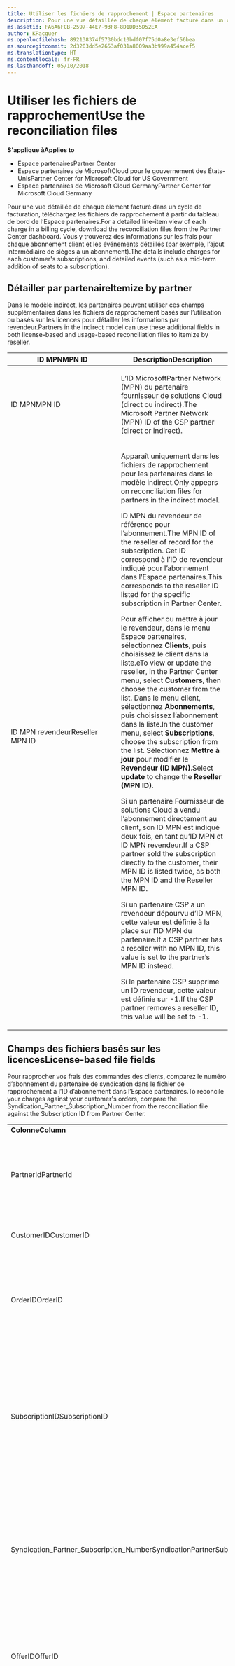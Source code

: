 ```yaml
---
title: Utiliser les fichiers de rapprochement | Espace partenaires
description: Pour une vue détaillée de chaque élément facturé dans un cycle de facturation, téléchargez les fichiers de rapprochement à partir du tableau de bord de l’Espace partenaires.
ms.assetid: FA6A6FCB-2597-44E7-93F8-8D1DD35D52EA
author: KPacquer
ms.openlocfilehash: 892138374f5730bdc10bdf07f75d0a8e3ef56bea
ms.sourcegitcommit: 2d3203dd5e2653af031a8009aa3b999a454acef5
ms.translationtype: HT
ms.contentlocale: fr-FR
ms.lasthandoff: 05/10/2018
---
```

# <a name="use-the-reconciliation-files"></a><span data-ttu-id="e3e06-103">Utiliser les fichiers de rapprochement</span><span class="sxs-lookup"><span data-stu-id="e3e06-103">Use the reconciliation files</span></span>

**<span data-ttu-id="e3e06-104">S'applique à</span><span class="sxs-lookup"><span data-stu-id="e3e06-104">Applies to</span></span>**

-  <span data-ttu-id="e3e06-105">Espace partenaires</span><span class="sxs-lookup"><span data-stu-id="e3e06-105">Partner Center</span></span>
-  <span data-ttu-id="e3e06-106">Espace partenaires de MicrosoftCloud pour le gouvernement des États-Unis</span><span class="sxs-lookup"><span data-stu-id="e3e06-106">Partner Center for Microsoft Cloud for US Government</span></span>
-  <span data-ttu-id="e3e06-107">Espace partenaires de Microsoft Cloud Germany</span><span class="sxs-lookup"><span data-stu-id="e3e06-107">Partner Center for Microsoft Cloud Germany</span></span>

<span data-ttu-id="e3e06-108">Pour une vue détaillée de chaque élément facturé dans un cycle de facturation, téléchargez les fichiers de rapprochement à partir du tableau de bord de l’Espace partenaires.</span><span class="sxs-lookup"><span data-stu-id="e3e06-108">For a detailed line-item view of each charge in a billing cycle, download the reconciliation files from the Partner Center dashboard.</span></span> <span data-ttu-id="e3e06-109">Vous y trouverez des informations sur les frais pour chaque abonnement client et les événements détaillés (par exemple, l’ajout intermédiaire de sièges à un abonnement).</span><span class="sxs-lookup"><span data-stu-id="e3e06-109">The details include charges for each customer's subscriptions, and detailed events (such as a mid-term addition of seats to a subscription).</span></span>

## <a href="" id="itemizebypartner"></a><span data-ttu-id="e3e06-110">Détailler par partenaire</span><span class="sxs-lookup"><span data-stu-id="e3e06-110">Itemize by partner</span></span>


<span data-ttu-id="e3e06-111">Dans le modèle indirect, les partenaires peuvent utiliser ces champs supplémentaires dans les fichiers de rapprochement basés sur l’utilisation ou basés sur les licences pour détailler les informations par revendeur.</span><span class="sxs-lookup"><span data-stu-id="e3e06-111">Partners in the indirect model can use these additional fields in both license-based and usage-based reconciliation files to itemize by reseller.</span></span>

<table>
<colgroup>
<col width="50%" />
<col width="50%" />
</colgroup>
<thead>
<tr class="header">
<th><span data-ttu-id="e3e06-112">ID&nbsp;MPN</span><span class="sxs-lookup"><span data-stu-id="e3e06-112">MPN ID</span></span></th>
<th><span data-ttu-id="e3e06-113">Description</span><span class="sxs-lookup"><span data-stu-id="e3e06-113">Description</span></span></th>
</tr>
</thead>
<tbody>
<tr class="odd">
<td><span data-ttu-id="e3e06-114">ID MPN</span><span class="sxs-lookup"><span data-stu-id="e3e06-114">MPN ID</span></span></td>
<td><p><span data-ttu-id="e3e06-115">L’ID MicrosoftPartner Network (MPN) du partenaire fournisseur de solutions Cloud (direct ou indirect).</span><span class="sxs-lookup"><span data-stu-id="e3e06-115">The Microsoft Partner Network (MPN) ID of the CSP partner (direct or indirect).</span></span></p></td>
</tr>
<tr class="even">
<td><span data-ttu-id="e3e06-116">ID MPN revendeur</span><span class="sxs-lookup"><span data-stu-id="e3e06-116">Reseller MPN ID</span></span></td>
<td><p><span data-ttu-id="e3e06-117">Apparaît uniquement dans les fichiers de rapprochement pour les partenaires dans le modèle indirect.</span><span class="sxs-lookup"><span data-stu-id="e3e06-117">Only appears on reconciliation files for partners in the indirect model.</span></span></p>
<p><span data-ttu-id="e3e06-118">ID&nbsp;MPN du revendeur de référence pour l’abonnement.</span><span class="sxs-lookup"><span data-stu-id="e3e06-118">The MPN ID of the reseller of record for the subscription.</span></span> <span data-ttu-id="e3e06-119">Cet&nbsp;ID correspond à l’ID de revendeur indiqué pour l’abonnement dans l’Espace partenaires.</span><span class="sxs-lookup"><span data-stu-id="e3e06-119">This corresponds to the reseller ID listed for the specific subscription in Partner Center.</span></span></p>
<p><span data-ttu-id="e3e06-120">Pour afficher ou mettre à jour le revendeur, dans le menu Espace partenaires, sélectionnez <strong>Clients</strong>, puis choisissez le client dans la liste.</span><span class="sxs-lookup"><span data-stu-id="e3e06-120">eTo view or update the reseller, in the Partner Center menu, select <strong>Customers</strong>, then choose the customer from the list.</span></span> <span data-ttu-id="e3e06-121">Dans le menu client, sélectionnez <strong>Abonnements</strong>, puis choisissez l’abonnement dans la liste.</span><span class="sxs-lookup"><span data-stu-id="e3e06-121">In the customer menu, select <strong>Subscriptions</strong>, choose the subscription from the list.</span></span> <span data-ttu-id="e3e06-122">Sélectionnez <strong>Mettre à jour</strong> pour modifier le <strong>Revendeur (ID&nbsp;MPN)</strong>.</span><span class="sxs-lookup"><span data-stu-id="e3e06-122">Select <strong>update</strong> to change the <strong>Reseller (MPN ID)</strong>.</span></span></p>
<p><span data-ttu-id="e3e06-123">Si un partenaire&nbsp;Fournisseur de solutions&nbsp;Cloud a vendu l’abonnement directement au client, son ID&nbsp;MPN est indiqué deux&nbsp;fois, en tant qu’ID&nbsp;MPN et ID&nbsp;MPN revendeur.</span><span class="sxs-lookup"><span data-stu-id="e3e06-123">If a CSP partner sold the subscription directly to the customer, their MPN ID is listed twice, as both the MPN ID and the Reseller MPN ID.</span></span></p>
<p><span data-ttu-id="e3e06-124">Si un partenaire&nbsp;CSP a un revendeur dépourvu d’ID&nbsp;MPN, cette valeur est définie à la place sur l’ID&nbsp;MPN du partenaire.</span><span class="sxs-lookup"><span data-stu-id="e3e06-124">If a CSP partner has a reseller with no MPN ID, this value is set to the partner’s MPN ID instead.</span></span></p>
<p><span data-ttu-id="e3e06-125">Si le partenaire&nbsp;CSP supprime un&nbsp;ID revendeur, cette valeur est définie sur&nbsp;-1.</span><span class="sxs-lookup"><span data-stu-id="e3e06-125">If the CSP partner removes a reseller ID, this value will be set to -1.</span></span></p></td>
</tr>
</tbody>
</table>

 

## <a href="" id="licensebasedfiles"></a> <span data-ttu-id="e3e06-126">Champs des fichiers basés sur les licences</span><span class="sxs-lookup"><span data-stu-id="e3e06-126">License-based file fields</span></span>


<span data-ttu-id="e3e06-127">Pour rapprocher vos frais des commandes des clients, comparez le numéro d’abonnement du partenaire de syndication dans le fichier de rapprochement à l’ID d’abonnement dans l’Espace partenaires.</span><span class="sxs-lookup"><span data-stu-id="e3e06-127">To reconcile your charges against your customer's orders, compare the Syndication\_Partner\_Subscription\_Number from the reconciliation file against the Subscription ID from Partner Center.</span></span>

<table>
<colgroup>
<col width="33%" />
<col width="33%" />
<col width="33%" />
</colgroup>
<tbody>
<tr class="odd">
<td><strong><span data-ttu-id="e3e06-128">Colonne</span><span class="sxs-lookup"><span data-stu-id="e3e06-128">Column</span></span></strong></td>
<td><strong><span data-ttu-id="e3e06-129">Description</span><span class="sxs-lookup"><span data-stu-id="e3e06-129">Description</span></span></strong></td>
<td><strong><span data-ttu-id="e3e06-130">Valeur échantillon</span><span class="sxs-lookup"><span data-stu-id="e3e06-130">Sample Value</span></span></strong></td>
</tr>
<tr class="even">
<td><span data-ttu-id="e3e06-131">PartnerId</span><span class="sxs-lookup"><span data-stu-id="e3e06-131">PartnerId</span></span></td>
<td><p><span data-ttu-id="e3e06-132">Identificateur unique de l’entité de facturation spécifique, au format GUID.</span><span class="sxs-lookup"><span data-stu-id="e3e06-132">Unique identifier for a specific billing entity, in GUID format.</span></span> <span data-ttu-id="e3e06-133">Non requis pour le rapprochement, peut contenir des informations utiles.</span><span class="sxs-lookup"><span data-stu-id="e3e06-133">Not required for reconciliation, however may be useful information.</span></span> <span data-ttu-id="e3e06-134">Identique dans toutes les lignes.</span><span class="sxs-lookup"><span data-stu-id="e3e06-134">Same in all rows.</span></span></p></td>
<td><span data-ttu-id="e3e06-135">8ddd03642-test-test-test-46b58d356b4e</span><span class="sxs-lookup"><span data-stu-id="e3e06-135">8ddd03642-test-test-test-46b58d356b4e</span></span></td>
</tr>
<tr class="odd">
<td><span data-ttu-id="e3e06-136">CustomerID</span><span class="sxs-lookup"><span data-stu-id="e3e06-136">CustomerID</span></span></td>
<td><p><span data-ttu-id="e3e06-137">ID unique de Microsoft, au format GUID, utilisé pour identifier le client.</span><span class="sxs-lookup"><span data-stu-id="e3e06-137">Unique Microsoft ID, in GUID format, used to identify the customer.</span></span></p></td>
<td><span data-ttu-id="e3e06-138">12ABCD34-001A-BCD2-987C-3210ABCD5678</span><span class="sxs-lookup"><span data-stu-id="e3e06-138">12ABCD34-001A-BCD2-987C-3210ABCD5678</span></span></td>
</tr>
<tr class="even">
<td><span data-ttu-id="e3e06-139">OrderID</span><span class="sxs-lookup"><span data-stu-id="e3e06-139">OrderID</span></span></td>
<td><p><span data-ttu-id="e3e06-140">Identificateur unique pour une commande dans la plateforme de facturation Microsoft.</span><span class="sxs-lookup"><span data-stu-id="e3e06-140">Unique identifier for an order in the Microsoft billing platform.</span></span> <span data-ttu-id="e3e06-141">Peut être utile pour identifier la commande lors du contact avec le support technique, mais pas pour le rapprochement.</span><span class="sxs-lookup"><span data-stu-id="e3e06-141">May be useful to identify the order when contacting support but not for reconciliation.</span></span></p></td>
<td><span data-ttu-id="e3e06-142">566890604832738111</span><span class="sxs-lookup"><span data-stu-id="e3e06-142">566890604832738111</span></span></td>
</tr>
<tr class="odd">
<td><span data-ttu-id="e3e06-143">SubscriptionID</span><span class="sxs-lookup"><span data-stu-id="e3e06-143">SubscriptionID</span></span></td>
<td><p><span data-ttu-id="e3e06-144">Identificateur unique pour un abonnement dans la plateforme de facturation Microsoft.</span><span class="sxs-lookup"><span data-stu-id="e3e06-144">Unique identifier for a subscription in the Microsoft billing platform.</span></span> <span data-ttu-id="e3e06-145">Peut être utile pour identifier l’abonnement lors du contact avec le support technique, mais pas pour le rapprochement.</span><span class="sxs-lookup"><span data-stu-id="e3e06-145">May be useful to identify the subscription when contacting support but not for reconciliation.</span></span></p>
<p><span data-ttu-id="e3e06-146">Ce numéro est différent de l’ID d’abonnement sur la Console d’administration du partenaire.</span><span class="sxs-lookup"><span data-stu-id="e3e06-146">This is not the same as the Subscription ID on the Partner Admin Console.</span></span> <span data-ttu-id="e3e06-147">Voir Syndication_Partner_Subscription_Number.</span><span class="sxs-lookup"><span data-stu-id="e3e06-147">Please see Syndication_Partner_Subscription_Number.</span></span></p></td>
<td><span data-ttu-id="e3e06-148">usCBMgAAAAAAAAIA</span><span class="sxs-lookup"><span data-stu-id="e3e06-148">usCBMgAAAAAAAAIA</span></span></td>
</tr>
<tr class="even">
<td><span data-ttu-id="e3e06-149">Syndication_Partner_Subscription_Number</span><span class="sxs-lookup"><span data-stu-id="e3e06-149">SyndicationPartnerSubscriptionNumber</span></span></td>
<td><p><span data-ttu-id="e3e06-150">Identificateur unique des abonnements.</span><span class="sxs-lookup"><span data-stu-id="e3e06-150">Unique identifier for subscriptions.</span></span> <span data-ttu-id="e3e06-151">Un client pouvant avoir plusieurs abonnements pour la même formule, cet élément est important pour l’analyse des fichiers de rapprochement.</span><span class="sxs-lookup"><span data-stu-id="e3e06-151">A customer can have multiple subscriptions for the same plan, so this is important for reconciliation file analysis.</span></span></p>
<p><span data-ttu-id="e3e06-152">Ce champ correspond à l’ID d’abonnement dans la Console d’administration du partenaire.</span><span class="sxs-lookup"><span data-stu-id="e3e06-152">This field maps to the Subscription ID in the Partner Admin Console.</span></span></p></td>
<td><span data-ttu-id="e3e06-153">fb977ab5-test-test-test-24c8d9591708</span><span class="sxs-lookup"><span data-stu-id="e3e06-153">fb977ab5-test-test-test-24c8d9591708</span></span></td>
</tr>
<tr class="odd">
<td><span data-ttu-id="e3e06-154">OfferID</span><span class="sxs-lookup"><span data-stu-id="e3e06-154">OfferID</span></span></td>
<td><p><span data-ttu-id="e3e06-155">ID d’offre unique.</span><span class="sxs-lookup"><span data-stu-id="e3e06-155">Unique offer ID.</span></span> <span data-ttu-id="e3e06-156">ID d’offre standard conformément à la liste de prix.</span><span class="sxs-lookup"><span data-stu-id="e3e06-156">Standard offer ID as per price list.</span></span></p>
<p><span data-ttu-id="e3e06-157"><b>Remarque</b>: cette valeur ne correspond pas à l’ID d’offre indiquée dans la liste tarifaire.</span><span class="sxs-lookup"><span data-stu-id="e3e06-157"><b>Note</b>: This value does not match Offer ID from the price list.</span></span> <span data-ttu-id="e3e06-158">Voir DurableOfferID ci-dessous.</span><span class="sxs-lookup"><span data-stu-id="e3e06-158">See DurableOfferID below.</span></span></p></td>
<td><span data-ttu-id="e3e06-159">FE616D64-E9A8-40EF-843F-152E9BBEF3D1</span><span class="sxs-lookup"><span data-stu-id="e3e06-159">FE616D64-E9A8-40EF-843F-152E9BBEF3D1</span></span></td>
</tr>
<tr class="even">
<td><span data-ttu-id="e3e06-160">DurableOfferID</span><span class="sxs-lookup"><span data-stu-id="e3e06-160">DurableOfferID</span></span></td>
<td><p><span data-ttu-id="e3e06-161">ID d’offre unique durable, comme défini dans la liste des prix.</span><span class="sxs-lookup"><span data-stu-id="e3e06-161">Unique durable offer ID, as defined in the price list.</span></span></p>
<p><span data-ttu-id="e3e06-162"><b>Remarque</b>: cette valeur correspond à l’ID d’offre de la liste de prix.</span><span class="sxs-lookup"><span data-stu-id="e3e06-162"><b>Note</b>: This value matches the Offer ID from the price list.</span></span></p></td>
<td><span data-ttu-id="e3e06-163">1017D7F3-6D7F-4BFA-BDD8-79BC8F104E0C</span><span class="sxs-lookup"><span data-stu-id="e3e06-163">1017D7F3-6D7F-4BFA-BDD8-79BC8F104E0C</span></span></td>
</tr>
<tr class="odd">
<td><span data-ttu-id="e3e06-164">OfferName</span><span class="sxs-lookup"><span data-stu-id="e3e06-164">OfferName</span></span></td>
<td><p><span data-ttu-id="e3e06-165">Le nom de l’offre de service achetée par le client, comme défini dans la liste des prix.</span><span class="sxs-lookup"><span data-stu-id="e3e06-165">The name of the service offering purchased by the customer, as defined in the price list.</span></span></p></td>
<td><span data-ttu-id="e3e06-166">Microsoft Office 365 (Plan&nbsp;E3)</span><span class="sxs-lookup"><span data-stu-id="e3e06-166">Microsoft Office 365 (Plan E3)</span></span></td>
</tr>
<tr class="even">
<td><span data-ttu-id="e3e06-167">SubscriptionStartDate</span><span class="sxs-lookup"><span data-stu-id="e3e06-167">SubscriptionStartDate</span></span></td>
<td><p><span data-ttu-id="e3e06-168">La date de début d’abonnement, définie sur le jour suivant la soumission de la commande.</span><span class="sxs-lookup"><span data-stu-id="e3e06-168">The subscription start date, set to the day after the order is submitted.</span></span> <span data-ttu-id="e3e06-169">En fonction de la date de début et de la date de fin de l’abonnement, vous pouvez déterminer s’il s’agit toujours de la première année de l’abonnement ou si l’abonnement a été renouvelé pour l’année suivante.</span><span class="sxs-lookup"><span data-stu-id="e3e06-169">By looking at the subscription start date in conjunction with the end date, you can determine if the customer is still within the first year of the subscription or if the subscription has been renewed for the following year.</span></span></p>
<p><span data-ttu-id="e3e06-170">L’heure indique toujours le début de la journée, 0:00.</span><span class="sxs-lookup"><span data-stu-id="e3e06-170">The time is always the beginning of the day, 0:00.</span></span></p></td>
<td><span data-ttu-id="e3e06-171">2/1/2015 0:00</span><span class="sxs-lookup"><span data-stu-id="e3e06-171">2/1/2015 0:00</span></span></td>
</tr>
<tr class="odd">
<td><span data-ttu-id="e3e06-172">SubscriptionEndDate</span><span class="sxs-lookup"><span data-stu-id="e3e06-172">SubscriptionEndDate</span></span></td>
<td><p><span data-ttu-id="e3e06-173">Date de fin d’abonnement&nbsp;: 12&nbsp;mois + x&nbsp;jours après la date de début (pour s’aligner sur la date de facturation du partenaire) ou 12&nbsp;mois à partir de la date de renouvellement.</span><span class="sxs-lookup"><span data-stu-id="e3e06-173">The subscription end date: 12 months + x days after start date (to align with partner billing date) or 12 months from renewal date.</span></span></p>
<p><span data-ttu-id="e3e06-174">Lors du renouvellement, les prix sont mis à jour selon la liste des prix en vigueur.</span><span class="sxs-lookup"><span data-stu-id="e3e06-174">At renewal, prices are updated to the current price list.</span></span> <span data-ttu-id="e3e06-175">La communication avec les clients peut être nécessaire avant le renouvellement automatique.</span><span class="sxs-lookup"><span data-stu-id="e3e06-175">Customer communication may be required in advance of automated renewal.</span></span></p>
<p><span data-ttu-id="e3e06-176">L’heure indique toujours le début de la journée (0:00).</span><span class="sxs-lookup"><span data-stu-id="e3e06-176">The time is always the beginning of the day, 0:00.</span></span></p></td>
<td><span data-ttu-id="e3e06-177">2/1/2015 0:00</span><span class="sxs-lookup"><span data-stu-id="e3e06-177">2/1/2015 0:00</span></span></td>
</tr>
<tr class="even">
<td><span data-ttu-id="e3e06-178">ChargeStartDate</span><span class="sxs-lookup"><span data-stu-id="e3e06-178">ChargeStartDate</span></span></td>
<td><p><span data-ttu-id="e3e06-179">Date de début des frais.</span><span class="sxs-lookup"><span data-stu-id="e3e06-179">Start day of the charges.</span></span></p>
<p><span data-ttu-id="e3e06-180">Quand un client change le nombre de sièges, ce nombre est utilisé pour calculer les frais (prorata) par jour.</span><span class="sxs-lookup"><span data-stu-id="e3e06-180">When a customer changes seat numbers, this number is used to calculate per-day (pro-rata) charges.</span></span></p>
<p><span data-ttu-id="e3e06-181">L’heure indique toujours le début de la journée, 0:00.</span><span class="sxs-lookup"><span data-stu-id="e3e06-181">The time is always the beginning of the day, 0:00.</span></span></p></td>
<td><span data-ttu-id="e3e06-182">2/1/2015 0:00</span><span class="sxs-lookup"><span data-stu-id="e3e06-182">2/1/2015 0:00</span></span></td>
</tr>
<tr class="odd">
<td><span data-ttu-id="e3e06-183">ChargeEndDate</span><span class="sxs-lookup"><span data-stu-id="e3e06-183">ChargeEndDate</span></span></td>
<td><p><span data-ttu-id="e3e06-184">Jour de fin des frais.</span><span class="sxs-lookup"><span data-stu-id="e3e06-184">End day of the charges.</span></span></p>
<p><span data-ttu-id="e3e06-185">Quand un client change le nombre de sièges, ce nombre est utilisé pour calculer les frais (prorata) par jour.</span><span class="sxs-lookup"><span data-stu-id="e3e06-185">When a customer changes seat numbers, this number is used to calculate per-day (pro-rata) charges.</span></span></p>
<p><span data-ttu-id="e3e06-186">L’heure indique toujours la fin de la journée, 23:59.</span><span class="sxs-lookup"><span data-stu-id="e3e06-186">The time is always the end of the day, 23:59.</span></span></p></td>
<td><span data-ttu-id="e3e06-187">2/28/2015 23:59</span><span class="sxs-lookup"><span data-stu-id="e3e06-187">2/28/2015 23:59</span></span></td>
</tr>
<tr class="even">
<td><span data-ttu-id="e3e06-188">ChargeType</span><span class="sxs-lookup"><span data-stu-id="e3e06-188">ChargeType</span></span></td>
<td><p><span data-ttu-id="e3e06-189">Le type de frais ou d’ajustement.</span><span class="sxs-lookup"><span data-stu-id="e3e06-189">The type of charge or adjustment.</span></span> <span data-ttu-id="e3e06-190">Voir <a href="#charge_types">Frais de mappage entre une facture et le fichier de rapprochement</a></span><span class="sxs-lookup"><span data-stu-id="e3e06-190">See <a href="#charge_types">Mapping charges between an invoice and the reconciliation file</a></span></span></p></td>
<td><p><span data-ttu-id="e3e06-191">Voir <a href="#charge_types">Frais de mappage entre une facture et le fichier de rapprochement</a></span><span class="sxs-lookup"><span data-stu-id="e3e06-191">See <a href="#charge_types">Mapping charges between an invoice and the reconciliation file</a></span></span></p></td>
</tr>
<tr class="odd">
<td><span data-ttu-id="e3e06-192">UnitPrice</span><span class="sxs-lookup"><span data-stu-id="e3e06-192">UnitPrice</span></span></td>
<td><p><span data-ttu-id="e3e06-193">Prix par siège, tel que publié dans la liste de prix au moment de l’achat.</span><span class="sxs-lookup"><span data-stu-id="e3e06-193">Price per seat, as published in the pricelist at the time of purchase.</span></span> <span data-ttu-id="e3e06-194">Assurez-vous que cela correspond aux informations stockées dans votre système de facturation pendant le rapprochement.</span><span class="sxs-lookup"><span data-stu-id="e3e06-194">Ensure this matches the information stored in your billing system during reconciliation.</span></span></p></td>
<td><span data-ttu-id="e3e06-195">6.82</span><span class="sxs-lookup"><span data-stu-id="e3e06-195">6.82</span></span></td>
</tr>
<tr class="even">
<td><span data-ttu-id="e3e06-196">Quantité</span><span class="sxs-lookup"><span data-stu-id="e3e06-196">Quantity</span></span></td>
<td><p><span data-ttu-id="e3e06-197">Nombre de sièges.</span><span class="sxs-lookup"><span data-stu-id="e3e06-197">Number of seats.</span></span> <span data-ttu-id="e3e06-198">Assurez-vous que cela correspond aux informations stockées dans votre système de facturation pendant le rapprochement.</span><span class="sxs-lookup"><span data-stu-id="e3e06-198">Ensure this matches the information stored in your billing system during reconciliation.</span></span></p></td>
<td><span data-ttu-id="e3e06-199">2</span><span class="sxs-lookup"><span data-stu-id="e3e06-199">2</span></span></td>
</tr>
<tr class="odd">
<td><span data-ttu-id="e3e06-200">Montant</span><span class="sxs-lookup"><span data-stu-id="e3e06-200">Amount</span></span></td>
<td><p><span data-ttu-id="e3e06-201">Prix total pour la quantité.</span><span class="sxs-lookup"><span data-stu-id="e3e06-201">Total of price for quantity.</span></span> <span data-ttu-id="e3e06-202">Permet de vérifier que la méthode de calcul du montant est identique à celle utilisée pour les clients.</span><span class="sxs-lookup"><span data-stu-id="e3e06-202">Useful to check that the amount calculation matches how you calculate this for your customers.</span></span></p></td>
<td><span data-ttu-id="e3e06-203">13.32</span><span class="sxs-lookup"><span data-stu-id="e3e06-203">13.32</span></span></td>
</tr>
<tr class="even">
<td><span data-ttu-id="e3e06-204">TotalOtherDiscount</span><span class="sxs-lookup"><span data-stu-id="e3e06-204">TotalOtherDiscount</span></span></td>
<td><p><span data-ttu-id="e3e06-205">Montant de la remise appliquée à ces frais.</span><span class="sxs-lookup"><span data-stu-id="e3e06-205">Amount of discount applied to these charges.</span></span> <span data-ttu-id="e3e06-206">Les nouveaux abonnements ou abonnements IUR pouvant bénéficier d’un incitatif comprennent également le montant de la remise dans cette colonne.</span><span class="sxs-lookup"><span data-stu-id="e3e06-206">IUR or new subscriptions eligible for an incentive will also contain a discount amount in this column.</span></span></p></td>
<td><span data-ttu-id="e3e06-207">2.32</span><span class="sxs-lookup"><span data-stu-id="e3e06-207">2.32</span></span></td>
</tr>
<tr class="odd">
<td><span data-ttu-id="e3e06-208">Sous-total</span><span class="sxs-lookup"><span data-stu-id="e3e06-208">Subtotal</span></span></td>
<td><p><span data-ttu-id="e3e06-209">Total avant impôt.</span><span class="sxs-lookup"><span data-stu-id="e3e06-209">Total before tax.</span></span> <span data-ttu-id="e3e06-210">Vérifiez que le sous-total correspond au total prévu, en cas de remise.</span><span class="sxs-lookup"><span data-stu-id="e3e06-210">Checks that your subtotal matches your expected total, in case of a discount.</span></span></p></td>
<td><span data-ttu-id="e3e06-211">11</span><span class="sxs-lookup"><span data-stu-id="e3e06-211">11</span></span></td>
</tr>
<tr class="even">
<td><span data-ttu-id="e3e06-212">Taxe</span><span class="sxs-lookup"><span data-stu-id="e3e06-212">Tax</span></span></td>
<td><p><span data-ttu-id="e3e06-213">Montant de la taxe sur les frais, selon les règles fiscales et les circonstances spécifiques de votre marché.</span><span class="sxs-lookup"><span data-stu-id="e3e06-213">Tax amount charge, based on your market's tax rules and specific circumstances.</span></span></p></td>
<td><span data-ttu-id="e3e06-214">0</span><span class="sxs-lookup"><span data-stu-id="e3e06-214">0</span></span></td>
</tr>
<tr class="odd">
<td><span data-ttu-id="e3e06-215">TotalForCustomer</span><span class="sxs-lookup"><span data-stu-id="e3e06-215">TotalForCustomer</span></span></td>
<td><p><span data-ttu-id="e3e06-216">Total après impôts.</span><span class="sxs-lookup"><span data-stu-id="e3e06-216">Total after tax.</span></span> <span data-ttu-id="e3e06-217">Vérifie si les impôts sont retenus sur la facture.</span><span class="sxs-lookup"><span data-stu-id="e3e06-217">Checks if you are charged tax in the invoice.</span></span></p></td>
<td><span data-ttu-id="e3e06-218">11</span><span class="sxs-lookup"><span data-stu-id="e3e06-218">11</span></span></td>
</tr>
<tr class="even">
<td><span data-ttu-id="e3e06-219">Symbole monétaire</span><span class="sxs-lookup"><span data-stu-id="e3e06-219">Currency</span></span></td>
<td><p><span data-ttu-id="e3e06-220">Type de devise.</span><span class="sxs-lookup"><span data-stu-id="e3e06-220">Currency type.</span></span> <span data-ttu-id="e3e06-221">Chaque entité de facturation n’a qu’une devise.</span><span class="sxs-lookup"><span data-stu-id="e3e06-221">Each billing entity has only one currency.</span></span> <span data-ttu-id="e3e06-222">Vérifiez qu’elle correspond à votre première facture, et revérifiez après toute mise à jour importante de la plateforme de facturation.</span><span class="sxs-lookup"><span data-stu-id="e3e06-222">Check that it matches your first invoice and then after any major billing platform update.</span></span></p></td>
<td><span data-ttu-id="e3e06-223">EUR</span><span class="sxs-lookup"><span data-stu-id="e3e06-223">EUR</span></span></td>
</tr>
<tr class="odd">
<td><span data-ttu-id="e3e06-224">CustomerName</span><span class="sxs-lookup"><span data-stu-id="e3e06-224">CustomerName</span></span></td>
<td><p><span data-ttu-id="e3e06-225">Nom de l’entreprise du client comme indiqué dans l’Espace partenaires.</span><span class="sxs-lookup"><span data-stu-id="e3e06-225">Customer's organization name as reported in Partner Center.</span></span> <span data-ttu-id="e3e06-226">Cela est très important pour rapprocher la facture des informations de votre système.</span><span class="sxs-lookup"><span data-stu-id="e3e06-226">This is very important for reconciling the invoice with your system information.</span></span></p></td>
<td><span data-ttu-id="e3e06-227">Client test&nbsp;A</span><span class="sxs-lookup"><span data-stu-id="e3e06-227">Test Customer A</span></span></td>
</tr>
<tr class="even">
<td><span data-ttu-id="e3e06-228">MPNID</span><span class="sxs-lookup"><span data-stu-id="e3e06-228">MPNID</span></span></td>
<td><p><span data-ttu-id="e3e06-229">ID&nbsp;MPN du partenaire&nbsp;CSP</span><span class="sxs-lookup"><span data-stu-id="e3e06-229">MPN ID of the CSP partner</span></span></p></td>
<td><span data-ttu-id="e3e06-230">4390934</span><span class="sxs-lookup"><span data-stu-id="e3e06-230">4390934</span></span></td>
</tr>
<tr class="odd">
<td><span data-ttu-id="e3e06-231">ResellerMPNID</span><span class="sxs-lookup"><span data-stu-id="e3e06-231">ResellerMPNID</span></span></td>
<td><p><span data-ttu-id="e3e06-232">ID&nbsp;MPN du revendeur de référence pour l’abonnement.</span><span class="sxs-lookup"><span data-stu-id="e3e06-232">MPN ID of the reseller of record for the subscription.</span></span> <span data-ttu-id="e3e06-233">Voir [Détailler par partenaire](#itemizebypartner).</span><span class="sxs-lookup"><span data-stu-id="e3e06-233">See [Itemize by partner](#itemizebypartner).</span></span></p></td>
<td><span data-ttu-id="e3e06-234">4390934</span><span class="sxs-lookup"><span data-stu-id="e3e06-234">4390934</span></span></td>
</tr>
<tr class="even">
<td><span data-ttu-id="e3e06-235">DomainName</span><span class="sxs-lookup"><span data-stu-id="e3e06-235">DomainName</span></span></td>
<td><p><span data-ttu-id="e3e06-236">Nom de domaine du client, afin d’identifier le client.</span><span class="sxs-lookup"><span data-stu-id="e3e06-236">Customer's domain name, used to help identify the customer.</span></span> <span data-ttu-id="e3e06-237">Ce champ peut rester vide jusqu'au deuxième cycle de facturation.</span><span class="sxs-lookup"><span data-stu-id="e3e06-237">This field may appear blank until the second billing cycle.</span></span></p></td>
<td><span data-ttu-id="e3e06-238">exemple.onmicrosoft.com</span><span class="sxs-lookup"><span data-stu-id="e3e06-238">example.onmicrosoft.com</span></span></td>
</tr>
<tr class="odd">
<td><span data-ttu-id="e3e06-239">SubscriptionName</span><span class="sxs-lookup"><span data-stu-id="e3e06-239">SubscriptionName</span></span></td>
<td><p><span data-ttu-id="e3e06-240">Pseudo d'abonnement.</span><span class="sxs-lookup"><span data-stu-id="e3e06-240">Subscription nickname.</span></span> <span data-ttu-id="e3e06-241">Si aucun pseudo n’est spécifié, l'Espace partenaires utilise le OfferName.</span><span class="sxs-lookup"><span data-stu-id="e3e06-241">If no nickname is specified, Partner Center uses the OfferName.</span></span></p></td>
<td><span data-ttu-id="e3e06-242">PROJET EN LIGNE</span><span class="sxs-lookup"><span data-stu-id="e3e06-242">PROJECT ONLINE</span></span></td>
</tr>
<tr class="even">
<td><span data-ttu-id="e3e06-243">SubscriptionDescription</span><span class="sxs-lookup"><span data-stu-id="e3e06-243">SubscriptionDescription</span></span></td>
<td><p><span data-ttu-id="e3e06-244">Le nom de l’offre de service achetée par le client, telle que définie dans la liste des prix.</span><span class="sxs-lookup"><span data-stu-id="e3e06-244">The name of the service offering purchased by the customer, as defined in the price list.</span></span> <span data-ttu-id="e3e06-245">(Il s'agit d'un champ identique au nom Offre).</span><span class="sxs-lookup"><span data-stu-id="e3e06-245">(This is an identical field to Offer name).</span></span></p></td>
<td><span data-ttu-id="e3e06-246">PROJET EN LIGNE PREMIUM SANS CLIENT DE PROJET</span><span class="sxs-lookup"><span data-stu-id="e3e06-246">PROJECT ONLINE PREMIUM WITHOUT PROJECT CLIENT</span></span></td>
</tr>
</tbody>
</table>


## <a href="" id="usagebasedfiles"></a><span data-ttu-id="e3e06-247">Champs des fichiers basés sur l’utilisation</span><span class="sxs-lookup"><span data-stu-id="e3e06-247">Usage-based file fields</span></span>


<span data-ttu-id="e3e06-248">Pour rapprocher vos frais de l’utilisation des clients, comparez le champ ResellerID/ResellerName/ResellerBillableAccount du fichier de rapprochement, le nom du client et l’ID d’abonnement de l’Espace partenaires.</span><span class="sxs-lookup"><span data-stu-id="e3e06-248">To reconcile your charges against your customer's usage, compare the ResellerID/ResellerName/ResellerBillableAccount from the reconciliation file, the customer name, and the Subscription ID from Partner Center.</span></span>

<span data-ttu-id="e3e06-249">Les champs suivants décrivent les services utilisés et leurs taux.</span><span class="sxs-lookup"><span data-stu-id="e3e06-249">The following fields explain which services were used and the rate.</span></span>

<table>
<colgroup>
<col width="33%" />
<col width="33%" />
<col width="33%" />
</colgroup>
<tbody>
<tr class="odd">
<td><strong><span data-ttu-id="e3e06-250">Colonne</span><span class="sxs-lookup"><span data-stu-id="e3e06-250">Column</span></span></strong></td>
<td><strong><span data-ttu-id="e3e06-251">Description</span><span class="sxs-lookup"><span data-stu-id="e3e06-251">Description</span></span></strong></td>
<td><strong><span data-ttu-id="e3e06-252">Valeur échantillon</span><span class="sxs-lookup"><span data-stu-id="e3e06-252">Sample value</span></span></strong></td>
</tr>
<tr class="even">
<td><span data-ttu-id="e3e06-253">PartnerID</span><span class="sxs-lookup"><span data-stu-id="e3e06-253">PartnerID</span></span></td>
<td><p><span data-ttu-id="e3e06-254">ID partenaire au format GUID.</span><span class="sxs-lookup"><span data-stu-id="e3e06-254">Partner ID, in GUID format.</span></span></p></td>
<td><span data-ttu-id="e3e06-255">DA41BC5F-C52D-4464-8A8D-8C8DCC43503B</span><span class="sxs-lookup"><span data-stu-id="e3e06-255">DA41BC5F-C52D-4464-8A8D-8C8DCC43503B</span></span></td>
</tr>
<tr class="odd">
<td><span data-ttu-id="e3e06-256">PartnerName</span><span class="sxs-lookup"><span data-stu-id="e3e06-256">PartnerName</span></span></td>
<td><p><span data-ttu-id="e3e06-257">Nom du partenaire.</span><span class="sxs-lookup"><span data-stu-id="e3e06-257">Partner Name.</span></span></p></td>
<td><span data-ttu-id="e3e06-258">Acme Incorporated</span><span class="sxs-lookup"><span data-stu-id="e3e06-258">Acme Incorporated</span></span></td>
</tr>
<tr class="even">
<td><span data-ttu-id="e3e06-259">PartnerBillableAccountID</span><span class="sxs-lookup"><span data-stu-id="e3e06-259">PartnerBillableAccountID</span></span></td>
<td><p><span data-ttu-id="e3e06-260">ID de compte partenaire.</span><span class="sxs-lookup"><span data-stu-id="e3e06-260">Partner Account ID.</span></span></p></td>
<td><span data-ttu-id="e3e06-261">1010578050</span><span class="sxs-lookup"><span data-stu-id="e3e06-261">1010578050</span></span></td>
</tr>
<tr class="odd">
<td><span data-ttu-id="e3e06-262">CustomerName</span><span class="sxs-lookup"><span data-stu-id="e3e06-262">CustomerName</span></span></td>
<td><p><span data-ttu-id="e3e06-263">Nom de l’entreprise du client comme indiqué dans l’Espace partenaires.</span><span class="sxs-lookup"><span data-stu-id="e3e06-263">Customer's organization name as reported in Partner Center.</span></span> <span data-ttu-id="e3e06-264">Cela est très important pour rapprocher la facture des informations de votre système.</span><span class="sxs-lookup"><span data-stu-id="e3e06-264">This is very important for reconciling the invoice with your system information.</span></span></p></td>
<td><span data-ttu-id="e3e06-265">Client test&nbsp;A</span><span class="sxs-lookup"><span data-stu-id="e3e06-265">Test Customer A</span></span></td>
</tr>
<tr class="even">
<td><span data-ttu-id="e3e06-266">MPNID</span><span class="sxs-lookup"><span data-stu-id="e3e06-266">MPNID</span></span></td>
<td><p><span data-ttu-id="e3e06-267">ID&nbsp;MPN du partenaire&nbsp;CSP.</span><span class="sxs-lookup"><span data-stu-id="e3e06-267">MPN ID of the CSP partner.</span></span></p></td>
<td><span data-ttu-id="e3e06-268">4390934</span><span class="sxs-lookup"><span data-stu-id="e3e06-268">4390934</span></span></td>
</tr>
<tr class="odd">
<td><span data-ttu-id="e3e06-269">ResellerMPNID</span><span class="sxs-lookup"><span data-stu-id="e3e06-269">ResellerMPNID</span></span></td>
<td><p><span data-ttu-id="e3e06-270">ID&nbsp;MPN du revendeur de référence pour l’abonnement.</span><span class="sxs-lookup"><span data-stu-id="e3e06-270">MPN ID of the reseller of record for the subscription.</span></span> <span data-ttu-id="e3e06-271">Voir [Détailler par partenaire](#itemizebypartner).</span><span class="sxs-lookup"><span data-stu-id="e3e06-271">See [Itemize by partner](#itemizebypartner).</span></span></p></td>
<td><span data-ttu-id="e3e06-272">4390934</span><span class="sxs-lookup"><span data-stu-id="e3e06-272">4390934</span></span></td>
</tr>
<tr class="even">
<td><span data-ttu-id="e3e06-273">InvoiceNumber</span><span class="sxs-lookup"><span data-stu-id="e3e06-273">InvoiceNumber</span></span></td>
<td><p><span data-ttu-id="e3e06-274">Le numéro de la facture dans laquelle la transaction spécifiée apparaît.</span><span class="sxs-lookup"><span data-stu-id="e3e06-274">Invoice number where the specified transaction appears.</span></span></p></td>
<td><span data-ttu-id="e3e06-275">D020001IVK</span><span class="sxs-lookup"><span data-stu-id="e3e06-275">D020001IVK</span></span></td>
</tr>
<tr class="odd">
<td><span data-ttu-id="e3e06-276">ChargeStartDate</span><span class="sxs-lookup"><span data-stu-id="e3e06-276">ChargeStartDate</span></span></td>
<td><p><span data-ttu-id="e3e06-277">Date de début du cycle de facturation, sauf pour les dates de données d’utilisation latentes jamais facturées (à partir du cycle de facturation précédent).</span><span class="sxs-lookup"><span data-stu-id="e3e06-277">Start date of billing cycle except when presenting dates of previously uncharged latent usage data (from previous bill cycle).</span></span></p>
<p><span data-ttu-id="e3e06-278">L’heure indique toujours le début de la journée, 0:00.</span><span class="sxs-lookup"><span data-stu-id="e3e06-278">The time is always the beginning of the day, 0:00.</span></span></p></td>
<td><span data-ttu-id="e3e06-279">2/1/2014 0:00</span><span class="sxs-lookup"><span data-stu-id="e3e06-279">2/1/2014 0:00</span></span></td>
</tr>
<tr class="even">
<td><span data-ttu-id="e3e06-280">ChargeEndDate</span><span class="sxs-lookup"><span data-stu-id="e3e06-280">ChargeEndDate</span></span></td>
<td><p><span data-ttu-id="e3e06-281">Date de fin du cycle de facturation, sauf pour les dates de données d’utilisation latentes jamais facturées (à partir du cycle de facturation précédent).</span><span class="sxs-lookup"><span data-stu-id="e3e06-281">End date of billing cycle except when presenting dates of previously uncharged latent usage data (from previous bill cycle).</span></span></p>
<p><span data-ttu-id="e3e06-282">L’heure indique toujours la fin de la journée, 23:59.</span><span class="sxs-lookup"><span data-stu-id="e3e06-282">The time is always the end of the day, 23:59.</span></span></p></td>
<td><span data-ttu-id="e3e06-283">2/28/2014 23:59</span><span class="sxs-lookup"><span data-stu-id="e3e06-283">2/28/2014 23:59</span></span></td>
</tr>
<tr class="odd">
<td><span data-ttu-id="e3e06-284">SubscriptionID</span><span class="sxs-lookup"><span data-stu-id="e3e06-284">SubscriptionID</span></span></td>
<td><p><span data-ttu-id="e3e06-285">Identificateur unique pour un abonnement dans la plateforme de facturation Microsoft.</span><span class="sxs-lookup"><span data-stu-id="e3e06-285">Unique identifier for a subscription in the Microsoft billing platform.</span></span> <span data-ttu-id="e3e06-286">Peut être utile pour identifier l’abonnement lors du contact avec le support technique, mais pas pour le rapprochement.</span><span class="sxs-lookup"><span data-stu-id="e3e06-286">May be useful to identify the subscription when contacting support but not for reconciliation.</span></span></p>
<p><span data-ttu-id="e3e06-287">Ce numéro est différent de l’ID d’abonnement sur la Console d’administration du partenaire.</span><span class="sxs-lookup"><span data-stu-id="e3e06-287">This is not the same as the Subscription ID on the Partner Admin Console.</span></span></p></td>
<td><span data-ttu-id="e3e06-288">usCBMgAAAAAAAAIA</span><span class="sxs-lookup"><span data-stu-id="e3e06-288">usCBMgAAAAAAAAIA</span></span></td>
</tr>
<tr class="even">
<td><span data-ttu-id="e3e06-289">SubscriptionName</span><span class="sxs-lookup"><span data-stu-id="e3e06-289">SubscriptionName</span></span></td>
<td><p><span data-ttu-id="e3e06-290">Pseudo de l’offre de service.</span><span class="sxs-lookup"><span data-stu-id="e3e06-290">Nickname of the service offering.</span></span></p></td>
<td><span data-ttu-id="e3e06-291">Microsoft Azure</span><span class="sxs-lookup"><span data-stu-id="e3e06-291">Microsoft Azure</span></span></td>
</tr>
<tr class="odd">
<td><span data-ttu-id="e3e06-292">SubscriptionDescription</span><span class="sxs-lookup"><span data-stu-id="e3e06-292">SubscriptionDescription</span></span></td>
<td><p><span data-ttu-id="e3e06-293">Cœur de métier de l’offre de service</span><span class="sxs-lookup"><span data-stu-id="e3e06-293">Line of business of the service offering</span></span></p></td>
<td><span data-ttu-id="e3e06-294">Microsoft&nbsp;Azure</span><span class="sxs-lookup"><span data-stu-id="e3e06-294">Microsoft Azure</span></span></td>
</tr>
<tr class="even">
<td><span data-ttu-id="e3e06-295">OrderId</span><span class="sxs-lookup"><span data-stu-id="e3e06-295">OrderID</span></span></td>
<td><p><span data-ttu-id="e3e06-296">Identificateur unique pour une commande dans la plateforme de facturation Microsoft.</span><span class="sxs-lookup"><span data-stu-id="e3e06-296">Unique identifier for an order in the Microsoft billing platform.</span></span> <span data-ttu-id="e3e06-297">Peut être utile pour identifier l’abonnement lors du contact avec le support technique, mais pas pour le rapprochement.</span><span class="sxs-lookup"><span data-stu-id="e3e06-297">May be useful to identify the subscription when contacting support but not for reconciliation.</span></span></p></td>
<td><span data-ttu-id="e3e06-298">566890604832738111</span><span class="sxs-lookup"><span data-stu-id="e3e06-298">566890604832738111</span></span></td>
</tr>
<tr class="odd">
<td><span data-ttu-id="e3e06-299">ServiceName</span><span class="sxs-lookup"><span data-stu-id="e3e06-299">ServiceName</span></span></td>
<td><p><span data-ttu-id="e3e06-300">Nom du service Azure en question.</span><span class="sxs-lookup"><span data-stu-id="e3e06-300">The name of the Azure service in question.</span></span></p></td>
<td><span data-ttu-id="e3e06-301">MACHINES VIRTUELLES</span><span class="sxs-lookup"><span data-stu-id="e3e06-301">VIRTUAL MACHINES</span></span></td>
</tr>
<tr class="even">
<td><span data-ttu-id="e3e06-302">ServiceType</span><span class="sxs-lookup"><span data-stu-id="e3e06-302">ServiceType</span></span></td>
<td><p><span data-ttu-id="e3e06-303">Type spécifique de service Windows&nbsp;Azure.</span><span class="sxs-lookup"><span data-stu-id="e3e06-303">The specific type of Windows Azure service.</span></span></p></td>
<td><ul>
<li><span data-ttu-id="e3e06-304">Service Bus - Individuel ou Pack</span><span class="sxs-lookup"><span data-stu-id="e3e06-304">Service Bus – Individual or Pack</span></span></li>
<li><span data-ttu-id="e3e06-305">Base de données SQL Azure - Entreprise ou Web Edition</span><span class="sxs-lookup"><span data-stu-id="e3e06-305">SQL Azure database – Business or Web Edition</span></span></li>
</ul></td>
</tr>
<tr class="odd">
<td><span data-ttu-id="e3e06-306">ResourceGUID</span><span class="sxs-lookup"><span data-stu-id="e3e06-306">ResourceGUID</span></span></td>
<td><p><span data-ttu-id="e3e06-307">Identificateur unique spécifique pour toutes les données de service et la structure de tarification.</span><span class="sxs-lookup"><span data-stu-id="e3e06-307">Specific unique identifier for all the service data and pricing structure.</span></span></p></td>
<td><span data-ttu-id="e3e06-308">DA41BC5F-C52D-4464-8A8D-8C8DCC43503B</span><span class="sxs-lookup"><span data-stu-id="e3e06-308">DA41BC5F-C52D-4464-8A8D-8C8DCC43503B</span></span></td>
</tr>
<tr class="even">
<td><span data-ttu-id="e3e06-309">Nom de la ressource</span><span class="sxs-lookup"><span data-stu-id="e3e06-309">Resource Name</span></span></td>
<td><p><span data-ttu-id="e3e06-310">Nom de la ressource Azure.</span><span class="sxs-lookup"><span data-stu-id="e3e06-310">The name of the Azure resource.</span></span></p></td>
<td><ul>
<li><span data-ttu-id="e3e06-311">Transfert de données entrantes (Go)</span><span class="sxs-lookup"><span data-stu-id="e3e06-311">Data Transfer In (GB)</span></span></li>
<li><span data-ttu-id="e3e06-312">Transfert de données sortantes (Go)</span><span class="sxs-lookup"><span data-stu-id="e3e06-312">Data Transfer Out (GB)</span></span></li>
</ul></td>
</tr>
<tr class="odd">
<td><span data-ttu-id="e3e06-313">Région</span><span class="sxs-lookup"><span data-stu-id="e3e06-313">Region</span></span></td>
<td><p><span data-ttu-id="e3e06-314">Région dans laquelle s’applique l’utilisation.</span><span class="sxs-lookup"><span data-stu-id="e3e06-314">The region the usage applies to.</span></span> <span data-ttu-id="e3e06-315">Principalement utilisée pour affecter des taux aux transferts de données, car les taux varient selon la région.</span><span class="sxs-lookup"><span data-stu-id="e3e06-315">Primarily used to assign rates to data transfers, as rates vary by region.</span></span></p></td>
<td><span data-ttu-id="e3e06-316">Asie-Pacifique, Europe, Amérique latine, Amérique du Nord</span><span class="sxs-lookup"><span data-stu-id="e3e06-316">Asia Pacific, Europe, Latin America, North America</span></span></td>
</tr>
<tr class="even">
<td><span data-ttu-id="e3e06-317">SKU</span><span class="sxs-lookup"><span data-stu-id="e3e06-317">SKU</span></span></td>
<td><p><span data-ttu-id="e3e06-318">Identificateur unique MSFT de l’offre</span><span class="sxs-lookup"><span data-stu-id="e3e06-318">MSFT unique identifier for offer</span></span></p></td>
<td><span data-ttu-id="e3e06-319">7UD-00001</span><span class="sxs-lookup"><span data-stu-id="e3e06-319">7UD-00001</span></span></td>
</tr>
<tr class="odd">
<td><p><span data-ttu-id="e3e06-320">DetailLineItemId</span><span class="sxs-lookup"><span data-stu-id="e3e06-320">DetailLineItemId</span></span></p></td>
<td><p><span data-ttu-id="e3e06-321">ID et quantité permettant de détailler les différents taux pour un service ou une ressource sur une période de facturation donnée.</span><span class="sxs-lookup"><span data-stu-id="e3e06-321">An ID and quantity for itemizing the different rates for a service or resource in a given billing period.</span></span> <span data-ttu-id="e3e06-322">Pour l’évaluation par niveau d’Azure, il peut y avoir un taux jusqu’à une certaine quantité d’unités facturées, puis un autre pour les quantités plus élevées.</span><span class="sxs-lookup"><span data-stu-id="e3e06-322">For Azure tiered rating, there may be one rate up to a certain quantity of billable units, then a different rate after that.</span></span></p></td>
<td><span data-ttu-id="e3e06-323">1</span><span class="sxs-lookup"><span data-stu-id="e3e06-323">1</span></span></td>
</tr>
<tr class="even">
<td><span data-ttu-id="e3e06-324">ConsumedQuantity</span><span class="sxs-lookup"><span data-stu-id="e3e06-324">ConsumedQuantity</span></span></td>
<td><p><span data-ttu-id="e3e06-325">Quantité de service utilisé (heures, Go, etc.) pendant la période en question.</span><span class="sxs-lookup"><span data-stu-id="e3e06-325">The amount of service consumed (hours, GB, etc.) during the reporting period.</span></span></p>
<p><span data-ttu-id="e3e06-326">Inclut également toute utilisation non facturée pour les périodes précédentes.</span><span class="sxs-lookup"><span data-stu-id="e3e06-326">Also includes any unbilled usage from previous reporting periods.</span></span></p></td>
<td><span data-ttu-id="e3e06-327">11</span><span class="sxs-lookup"><span data-stu-id="e3e06-327">11</span></span></td>
</tr>
<tr class="odd">
<td><span data-ttu-id="e3e06-328">IncludedQuantity</span><span class="sxs-lookup"><span data-stu-id="e3e06-328">IncludedQuantity</span></span></td>
<td><p><span data-ttu-id="e3e06-329">Unités incluses dans le cadre de l’offre.</span><span class="sxs-lookup"><span data-stu-id="e3e06-329">Units included as part of the offer.</span></span> <span data-ttu-id="e3e06-330">Généralement non présent pour le programme Fournisseur de solutions Cloud.</span><span class="sxs-lookup"><span data-stu-id="e3e06-330">Not typically present in CSP.</span></span></p></td>
<td><span data-ttu-id="e3e06-331">0</span><span class="sxs-lookup"><span data-stu-id="e3e06-331">0</span></span></td>
</tr>
<tr class="even">
<td><p><span data-ttu-id="e3e06-332">OverageQuantity</span><span class="sxs-lookup"><span data-stu-id="e3e06-332">OverageQuantity</span></span></p></td>
<td><p><span data-ttu-id="e3e06-333">Unités non incluses dans le cadre de l’offre, qui doivent être payées par le partenaire.</span><span class="sxs-lookup"><span data-stu-id="e3e06-333">Units not included as part of the offer, that must be paid for by the partner.</span></span></p>
<p><span data-ttu-id="e3e06-334">Correspond à ConsumedQuantity - IncludedQuantity.</span><span class="sxs-lookup"><span data-stu-id="e3e06-334">Equal to the ConsumedQuantity - IncludedQuantity.</span></span></p></td>
<td><span data-ttu-id="e3e06-335">11</span><span class="sxs-lookup"><span data-stu-id="e3e06-335">11</span></span></td>
</tr>
<tr class="odd">
<td><span data-ttu-id="e3e06-336">ListPrice</span><span class="sxs-lookup"><span data-stu-id="e3e06-336">ListPrice</span></span></td>
<td><p><span data-ttu-id="e3e06-337">Prix de l’offre en vigueur à la date de début de l’abonnement.</span><span class="sxs-lookup"><span data-stu-id="e3e06-337">Offer price in effect at subscription start date.</span></span></p></td>
<td><span data-ttu-id="e3e06-338">$0.0808</span><span class="sxs-lookup"><span data-stu-id="e3e06-338">$0.0808</span></span></td>
</tr>
<tr class="even">
<td><span data-ttu-id="e3e06-339">PretaxCharges</span><span class="sxs-lookup"><span data-stu-id="e3e06-339">PretaxCharges</span></span></td>
<td><p><span data-ttu-id="e3e06-340">ListPrist fois OverageQuantity, arrondi au centime près.</span><span class="sxs-lookup"><span data-stu-id="e3e06-340">ListPrist times OverageQuantity, rounded to the nearest cent.</span></span></p></td>
<td><span data-ttu-id="e3e06-341">$0.085</span><span class="sxs-lookup"><span data-stu-id="e3e06-341">$0.085</span></span></td>
</tr>
<tr class="odd">
<td><span data-ttu-id="e3e06-342">TaxAmount</span><span class="sxs-lookup"><span data-stu-id="e3e06-342">TaxAmount</span></span></td>
<td><p><span data-ttu-id="e3e06-343">Montant de la taxe sur les frais, selon les règles fiscales et les circonstances spécifiques de votre marché.</span><span class="sxs-lookup"><span data-stu-id="e3e06-343">Tax amount charge, based on your market's tax rules and specific circumstances.</span></span></p></td>
<td><span data-ttu-id="e3e06-344">$0.08</span><span class="sxs-lookup"><span data-stu-id="e3e06-344">$0.08</span></span></td>
</tr>
<tr class="even">
<td><span data-ttu-id="e3e06-345">PostTaxTotal</span><span class="sxs-lookup"><span data-stu-id="e3e06-345">PostTaxTotal</span></span></td>
<td><p><span data-ttu-id="e3e06-346">Total après impôts, le cas échéant.</span><span class="sxs-lookup"><span data-stu-id="e3e06-346">Total after tax, when tax is applicable.</span></span></p></td>
<td><span data-ttu-id="e3e06-347">$0.93</span><span class="sxs-lookup"><span data-stu-id="e3e06-347">$0.93</span></span></td>
</tr>
<tr class="odd">
<td><span data-ttu-id="e3e06-348">Symbole monétaire</span><span class="sxs-lookup"><span data-stu-id="e3e06-348">Currency</span></span></td>
<td><p><span data-ttu-id="e3e06-349">Type de devise.</span><span class="sxs-lookup"><span data-stu-id="e3e06-349">Currency type.</span></span> <span data-ttu-id="e3e06-350">Chaque entité de facturation n’a qu’une devise.</span><span class="sxs-lookup"><span data-stu-id="e3e06-350">Each billing entity has only one currency.</span></span> <span data-ttu-id="e3e06-351">Vérifiez qu’elle correspond à votre première facture, et revérifiez après toute mise à jour importante de la plateforme de facturation.</span><span class="sxs-lookup"><span data-stu-id="e3e06-351">Check that it matches your first invoice and then after any major billing platform update.</span></span></p></td>
<td><span data-ttu-id="e3e06-352">EUR</span><span class="sxs-lookup"><span data-stu-id="e3e06-352">EUR</span></span></td>
</tr>
<tr class="even">
<td><span data-ttu-id="e3e06-353">PretaxEffectiveRate</span><span class="sxs-lookup"><span data-stu-id="e3e06-353">PretaxEffectiveRate</span></span></td>
<td><p><span data-ttu-id="e3e06-354">Prix avant impôts par unité.</span><span class="sxs-lookup"><span data-stu-id="e3e06-354">Pretax price per unit.</span></span> <span data-ttu-id="e3e06-355">Correspond à PretaxCharges / OverageQuantity, arrondi au centime près.</span><span class="sxs-lookup"><span data-stu-id="e3e06-355">Equal to PretaxCharges / OverageQuantity, rounded to the nearest cent.</span></span></p></td>
<td><span data-ttu-id="e3e06-356">$0.08</span><span class="sxs-lookup"><span data-stu-id="e3e06-356">$0.08</span></span></td>
</tr>
<tr class="odd">
<td><span data-ttu-id="e3e06-357">PostTaxEffectiveRate</span><span class="sxs-lookup"><span data-stu-id="e3e06-357">PostTaxEffectiveRate</span></span></td>
<td><p><span data-ttu-id="e3e06-358">Prix après impôts par unité.</span><span class="sxs-lookup"><span data-stu-id="e3e06-358">Post tax price per unit.</span></span> <span data-ttu-id="e3e06-359">Correspond à PostTaxTotal / OverageQuantity, ou à PretaxEffectiveRate + taux d’imposition par unité, arrondi au centime près.</span><span class="sxs-lookup"><span data-stu-id="e3e06-359">Equal to PostTaxTotal / OverageQuantity, or PretaxEffectiveRate + tax rate per unit amoun, rounded to the nearest cent.</span></span></p></td>
<td><span data-ttu-id="e3e06-360">$0.08</span><span class="sxs-lookup"><span data-stu-id="e3e06-360">$0.08</span></span></td>
</tr>
<tr class="even">
<td><span data-ttu-id="e3e06-361">ChargeType</span><span class="sxs-lookup"><span data-stu-id="e3e06-361">ChargeType</span></span></td>
<td><p><span data-ttu-id="e3e06-362">Le type de frais ou d’ajustement.</span><span class="sxs-lookup"><span data-stu-id="e3e06-362">The type of charge or adjustment.</span></span> <span data-ttu-id="e3e06-363">Voir <a href="#charge_types">Frais de mappage entre une facture et le fichier de rapprochement</a></span><span class="sxs-lookup"><span data-stu-id="e3e06-363">See <a href="#charge_types">Mapping charges between an invoice and the reconciliation file</a></span></span></p></td>
<td><p><span data-ttu-id="e3e06-364">Voir <a href="#charge_types">Frais de mappage entre une facture et le fichier de rapprochement</a></span><span class="sxs-lookup"><span data-stu-id="e3e06-364">See <a href="#charge_types">Mapping charges between an invoice and the reconciliation file</a></span></span></p></td>
</tr>
<tr class="odd">
<td><span data-ttu-id="e3e06-365">CustomerBillableAccount</span><span class="sxs-lookup"><span data-stu-id="e3e06-365">CustomerBillableAccount</span></span></td>
<td><p><span data-ttu-id="e3e06-366">ID de compte unique dans la plateforme de facturation MSFT.</span><span class="sxs-lookup"><span data-stu-id="e3e06-366">Unique account ID in the MSFT billing platform.</span></span></p></td>
<td><span data-ttu-id="e3e06-367">1280018095</span><span class="sxs-lookup"><span data-stu-id="e3e06-367">1280018095</span></span></td>
</tr>
<tr class="even">
<td><span data-ttu-id="e3e06-368">UsageDate</span><span class="sxs-lookup"><span data-stu-id="e3e06-368">UsageDate</span></span></td>
<td><p><span data-ttu-id="e3e06-369">Date du déploiement du service.</span><span class="sxs-lookup"><span data-stu-id="e3e06-369">Date of service deployment.</span></span></p></td>
<td><span data-ttu-id="e3e06-370">2/1/2014 0:00</span><span class="sxs-lookup"><span data-stu-id="e3e06-370">2/1/2014 0:00</span></span></td>
</tr>
<tr class="odd">
<td><span data-ttu-id="e3e06-371">MeteredRegion</span><span class="sxs-lookup"><span data-stu-id="e3e06-371">MeteredRegion</span></span></td>
<td><p><span data-ttu-id="e3e06-372">Cette colonne identifie l’emplacement d’un centre de données dans la région (le cas échéant).</span><span class="sxs-lookup"><span data-stu-id="e3e06-372">This column identifies the location of a data center within the region for services where this is applicable and populated.</span></span></p></td>
<td><span data-ttu-id="e3e06-373">Asie de l’Est, Asie du Sud-Est, Europe du Nord, Europe de l’Ouest, États-Unis Centre Nord, États-Unis Centre Sud</span><span class="sxs-lookup"><span data-stu-id="e3e06-373">East Asia, South East Asia, North Europe, West Europe, North Central US, South Central US</span></span></td>
</tr>
<tr class="even">
<td><span data-ttu-id="e3e06-374">MeteredService</span><span class="sxs-lookup"><span data-stu-id="e3e06-374">MeteredService</span></span></td>
<td><p><span data-ttu-id="e3e06-375">Cette colonne permet de suivre le service Microsoft Azure qui peut ne pas être spécifiquement identifié dans la colonne ServiceName.</span><span class="sxs-lookup"><span data-stu-id="e3e06-375">This column is utilized to track the individual Microsoft Azure service that may not be specifically identified in the Service Name column.</span></span> <span data-ttu-id="e3e06-376">Par exemple, les transferts de données sont signalés comme &quot;Microsoft Azure - Tous les services&quot; dans la colonne de ServiceName.</span><span class="sxs-lookup"><span data-stu-id="e3e06-376">For example, data transfers are reported as &quot;Microsoft Azure - All Services&quot; in the Service Name column.</span></span> <span data-ttu-id="e3e06-377">Cette colonne MeteredService indiquera à quel service l’utilisation se rapporte.</span><span class="sxs-lookup"><span data-stu-id="e3e06-377">This MeteredService column will indicate to which specific service the usage pertains.</span></span></p></td>
<td><span data-ttu-id="e3e06-378">AccessControl, CDN, Compute, Database, ServiceBus, Storage</span><span class="sxs-lookup"><span data-stu-id="e3e06-378">AccessControl, CDN, Compute, Database, ServiceBus, Storage</span></span></td>
</tr>
<tr class="odd">
<td><span data-ttu-id="e3e06-379">MeteredServiceType</span><span class="sxs-lookup"><span data-stu-id="e3e06-379">MeteredServiceType</span></span></td>
<td><p><span data-ttu-id="e3e06-380">Sous-titre qui clarifie le service Microsoft&nbsp;Azure individuel plus précisément que dans le champ MeteredService.</span><span class="sxs-lookup"><span data-stu-id="e3e06-380">A subheading that further clarifies the individual Microsoft Azure service beyond the level provided by the MeteredService field.</span></span></p></td>
<td><span data-ttu-id="e3e06-381">EXTERNE</span><span class="sxs-lookup"><span data-stu-id="e3e06-381">EXTERNAL</span></span></td>
</tr>
<tr class="even">
<td><span data-ttu-id="e3e06-382">Projet</span><span class="sxs-lookup"><span data-stu-id="e3e06-382">Project</span></span></td>
<td><p><span data-ttu-id="e3e06-383">Nom défini par le client pour son instance de service</span><span class="sxs-lookup"><span data-stu-id="e3e06-383">Customer-defined name for their service instance</span></span></p></td>
<td><span data-ttu-id="e3e06-384">ORDDC52E52FDEF405786F0642DD0108BE4</span><span class="sxs-lookup"><span data-stu-id="e3e06-384">ORDDC52E52FDEF405786F0642DD0108BE4</span></span></td>
</tr>
<tr class="odd">
<td><span data-ttu-id="e3e06-385">ServiceInfo</span><span class="sxs-lookup"><span data-stu-id="e3e06-385">ServiceInfo</span></span></td>
<td><p><span data-ttu-id="e3e06-386">Nombre de connexions ServiceBus qui ont été configurées et utilisées sur un jour donné.</span><span class="sxs-lookup"><span data-stu-id="e3e06-386">The number of ServiceBus connections that were provisioned and utilized on a given day.</span></span></p></td>
<td><span data-ttu-id="e3e06-387">Exemple : si vous avez utilisé une connexion configurée individuellement pendant un mois de 30 jours, Service Info 1 indique « 1 connexion/30 jours ».</span><span class="sxs-lookup"><span data-stu-id="e3e06-387">For example: if you had an individually provisioned connection during a 30 day month, Service Info 1 would read “1.000000 Connections / 30 days”.</span></span> <span data-ttu-id="e3e06-388">Si vous avez un pack de 25 connexions ServiceBus et que vous en avez utilisé 1 ce jour-là, votre relevé d’utilisation quotidienne indiquera « 25 connexions/30 jours - Utilisées : 1 ».</span><span class="sxs-lookup"><span data-stu-id="e3e06-388">If you had a 25 pack of ServiceBus connections provisioned and you had utilized 1 during that day, your daily usage statement for that day would indicate “25 Connections / 30 Days – Used: 1.000000”.</span></span></td>
</tr>
<tr class="even">
<td><span data-ttu-id="e3e06-389">CustomerID</span><span class="sxs-lookup"><span data-stu-id="e3e06-389">CustomerID</span></span></td>
<td><p><span data-ttu-id="e3e06-390">ID unique de Microsoft, au format GUID, utilisé pour identifier le client.</span><span class="sxs-lookup"><span data-stu-id="e3e06-390">Unique Microsoft ID, in GUID format, used to identify the customer.</span></span></p></td>
<td><span data-ttu-id="e3e06-391">ORDDC52E52FDEF405786F0642DD0108BE4</span><span class="sxs-lookup"><span data-stu-id="e3e06-391">ORDDC52E52FDEF405786F0642DD0108BE4</span></span></td>
</tr>
<tr class="odd">
<td><span data-ttu-id="e3e06-392">DomainName</span><span class="sxs-lookup"><span data-stu-id="e3e06-392">DomainName</span></span></td>
<td><p><span data-ttu-id="e3e06-393">Nom de domaine du client, afin d’identifier le client.</span><span class="sxs-lookup"><span data-stu-id="e3e06-393">Customer's domain name, used to help identify the customer.</span></span> <span data-ttu-id="e3e06-394">Ce champ peut rester vide jusqu'au deuxième cycle de facturation.</span><span class="sxs-lookup"><span data-stu-id="e3e06-394">This field may appear blank until the second billing cycle.</span></span></p></td>
<td><span data-ttu-id="e3e06-395">exemple.onmicrosoft.com</span><span class="sxs-lookup"><span data-stu-id="e3e06-395">example.onmicrosoft.com</span></span></td></tr>
</tr>
<tr class="even">
<td><span data-ttu-id="e3e06-396">Unit</span><span class="sxs-lookup"><span data-stu-id="e3e06-396">Unit</span></span></td>
<td><p><span data-ttu-id="e3e06-397">Unité de la ressource.</span><span class="sxs-lookup"><span data-stu-id="e3e06-397">The unit of the resource Name</span></span></p></td>
<td><span data-ttu-id="e3e06-398">Go ou heures</span><span class="sxs-lookup"><span data-stu-id="e3e06-398">GB or HOURS</span></span></td>
</tr>
</tbody>
</table>

## <a href="" id="onetimefiles"></a><span data-ttu-id="e3e06-399">Champs du fichier d’achat ponctuel</span><span class="sxs-lookup"><span data-stu-id="e3e06-399">One-time purchase file fields</span></span>

|**<span data-ttu-id="e3e06-400">Champ</span><span class="sxs-lookup"><span data-stu-id="e3e06-400">Field</span></span>** |**<span data-ttu-id="e3e06-401">Définition</span><span class="sxs-lookup"><span data-stu-id="e3e06-401">Definition</span></span>**|
|:----------------|:-----------------------------|
|<span data-ttu-id="e3e06-402">PartnerId</span><span class="sxs-lookup"><span data-stu-id="e3e06-402">PartnerId</span></span> |<span data-ttu-id="e3e06-403">ID partenaire au format GUID.</span><span class="sxs-lookup"><span data-stu-id="e3e06-403">Partner ID, in GUID format.</span></span> |
|<span data-ttu-id="e3e06-404">CustomerId</span><span class="sxs-lookup"><span data-stu-id="e3e06-404">CustomerId</span></span> |<span data-ttu-id="e3e06-405">ID unique de Microsoft, au format GUID, utilisé pour identifier le client.</span><span class="sxs-lookup"><span data-stu-id="e3e06-405">Unique Microsoft ID, in GUID format, used to identify the customer.</span></span> |
|<span data-ttu-id="e3e06-406">CustomerName</span><span class="sxs-lookup"><span data-stu-id="e3e06-406">CustomerName</span></span> |<span data-ttu-id="e3e06-407">Nom de l’entreprise du client comme indiqué dans l’Espace partenaires.</span><span class="sxs-lookup"><span data-stu-id="e3e06-407">Customer's organization name as reported in Partner Center.</span></span> <span data-ttu-id="e3e06-408">Cela est très important pour rapprocher la facture des informations de votre système.</span><span class="sxs-lookup"><span data-stu-id="e3e06-408">This is very important for reconciling the invoice with your system information.</span></span> |
|<span data-ttu-id="e3e06-409">CustomerDomainName</span><span class="sxs-lookup"><span data-stu-id="e3e06-409">CustomerDomainName</span></span> |<span data-ttu-id="e3e06-410">Le nom de domaine du client.</span><span class="sxs-lookup"><span data-stu-id="e3e06-410">The customer’s domain name.</span></span> |
|<span data-ttu-id="e3e06-411">CustomerCountry</span><span class="sxs-lookup"><span data-stu-id="e3e06-411">CustomerCountry</span></span> |<span data-ttu-id="e3e06-412">Le pays dans lequel se trouve le client.</span><span class="sxs-lookup"><span data-stu-id="e3e06-412">The country in which the customer is located.</span></span> |
|<span data-ttu-id="e3e06-413">InvoiceNumber</span><span class="sxs-lookup"><span data-stu-id="e3e06-413">InvoiceNumber</span></span> |<span data-ttu-id="e3e06-414">Le numéro de la facture dans laquelle la transaction spécifiée apparaît.</span><span class="sxs-lookup"><span data-stu-id="e3e06-414">Invoice number where the specified transaction appears.</span></span> |
|<span data-ttu-id="e3e06-415">MpnId</span><span class="sxs-lookup"><span data-stu-id="e3e06-415">MpnId</span></span> |<span data-ttu-id="e3e06-416">L'identifiant MPN du partenaire fournisseur de solutions Cloud (direct ou indirect).</span><span class="sxs-lookup"><span data-stu-id="e3e06-416">MPN ID of the CSP partner (direct or indirect).</span></span> |
|<span data-ttu-id="e3e06-417">ID MPN revendeur</span><span class="sxs-lookup"><span data-stu-id="e3e06-417">Reseller MPN ID</span></span> |<span data-ttu-id="e3e06-418">Apparaît uniquement dans les fichiers de rapprochement pour les partenaires dans le modèle indirect.</span><span class="sxs-lookup"><span data-stu-id="e3e06-418">Only appears on reconciliation files for partners in the indirect model.</span></span> <span data-ttu-id="e3e06-419">IDMPN du revendeur de référence pour la réservation.</span><span class="sxs-lookup"><span data-stu-id="e3e06-419">The MPN ID of the reseller of record for the reservation.</span></span> <span data-ttu-id="e3e06-420">Cet ID correspond à l’ID de revendeur indiqué pour la réservation dans l’Espace partenaires.</span><span class="sxs-lookup"><span data-stu-id="e3e06-420">This corresponds to the reseller ID listed for the specific reservation in Partner Center.</span></span> <span data-ttu-id="e3e06-421">Si un partenaire fournisseur de solutions Cloud a vendu la réservation directement au client, son ID MPN est indiqué deux fois, en tant qu’ID MPN et ID MPN revendeur.</span><span class="sxs-lookup"><span data-stu-id="e3e06-421">If a CSP partner sold the reservation directly to the customer, their MPN ID is listed twice, as both the MPN ID and the Reseller MPN ID.</span></span> <span data-ttu-id="e3e06-422">Si un partenaire&nbsp;CSP a un revendeur dépourvu d’ID&nbsp;MPN, cette valeur est définie à la place sur l’ID&nbsp;MPN du partenaire.</span><span class="sxs-lookup"><span data-stu-id="e3e06-422">If a CSP partner has a reseller with no MPN ID, this value is set to the partner’s MPN ID instead.</span></span> <span data-ttu-id="e3e06-423">Si le partenaire fournisseur de solutions Cloud supprime un D revendeur, cette valeur est définie sur -1.</span><span class="sxs-lookup"><span data-stu-id="e3e06-423">If the CSP partner removes a reseller ID, this value will be set to -1.</span></span> |
|<span data-ttu-id="e3e06-424">OrderId</span><span class="sxs-lookup"><span data-stu-id="e3e06-424">OrderId</span></span> |<span data-ttu-id="e3e06-425">Identificateur unique pour une commande dans la plateforme de facturation Microsoft.</span><span class="sxs-lookup"><span data-stu-id="e3e06-425">Unique identifier for an order in the Microsoft billing platform.</span></span> <span data-ttu-id="e3e06-426">Peut être utile pour identifier la réservation Azure lors de tout contact avec le support technique, mais pas pour le rapprochement.</span><span class="sxs-lookup"><span data-stu-id="e3e06-426">May be useful to identify the Azure reservation when contacting support but not for reconciliation.</span></span> |
|<span data-ttu-id="e3e06-427">OrderDate</span><span class="sxs-lookup"><span data-stu-id="e3e06-427">OrderDate</span></span> |<span data-ttu-id="e3e06-428">La date à laquelle la commande a été passée.</span><span class="sxs-lookup"><span data-stu-id="e3e06-428">The date the order was placed.</span></span> |
|<span data-ttu-id="e3e06-429">ProductId</span><span class="sxs-lookup"><span data-stu-id="e3e06-429">ProductId</span></span> |<span data-ttu-id="e3e06-430">ID du produit.</span><span class="sxs-lookup"><span data-stu-id="e3e06-430">The ID for the product.</span></span> |
|<span data-ttu-id="e3e06-431">SkuId</span><span class="sxs-lookup"><span data-stu-id="e3e06-431">SkuId</span></span>  |<span data-ttu-id="e3e06-432">L’ID d'une référence SKU spécifique.</span><span class="sxs-lookup"><span data-stu-id="e3e06-432">The ID for a particular SKU.</span></span> |
|<span data-ttu-id="e3e06-433">AvailabilityId</span><span class="sxs-lookup"><span data-stu-id="e3e06-433">AvailabilityId</span></span> |<span data-ttu-id="e3e06-434">L’ID d'une disponibilité spécifique.</span><span class="sxs-lookup"><span data-stu-id="e3e06-434">The ID for a particular Availability.</span></span> <span data-ttu-id="e3e06-435">La «Disponibilité» indique si une référence spécifique est disponible ou non à l'achat pour un pays, une devise, un secteur etc.</span><span class="sxs-lookup"><span data-stu-id="e3e06-435">“Availability” refers to whether or not a particular SKU is available for purchase for the given country, currency, industry segment, etc.</span></span> |
|<span data-ttu-id="e3e06-436">SkuName</span><span class="sxs-lookup"><span data-stu-id="e3e06-436">SkuName</span></span>  |<span data-ttu-id="e3e06-437">Le titre d'une référence spécifique.</span><span class="sxs-lookup"><span data-stu-id="e3e06-437">The title for a particular SKU.</span></span> |
|<span data-ttu-id="e3e06-438">ProductName</span><span class="sxs-lookup"><span data-stu-id="e3e06-438">ProductName</span></span> |<span data-ttu-id="e3e06-439">Le nom du produit.</span><span class="sxs-lookup"><span data-stu-id="e3e06-439">The name of the product.</span></span> |
|<span data-ttu-id="e3e06-440">ChargeType</span><span class="sxs-lookup"><span data-stu-id="e3e06-440">ChargeType</span></span> |<span data-ttu-id="e3e06-441">Le type de frais ou d’ajustement.</span><span class="sxs-lookup"><span data-stu-id="e3e06-441">The type of charge or adjustment.</span></span> |
|<span data-ttu-id="e3e06-442">UnitPrice</span><span class="sxs-lookup"><span data-stu-id="e3e06-442">UnitPrice</span></span> |<span data-ttu-id="e3e06-443">Prix par produit commandé.</span><span class="sxs-lookup"><span data-stu-id="e3e06-443">Price per product ordered.</span></span> |
|<span data-ttu-id="e3e06-444">Quantité</span><span class="sxs-lookup"><span data-stu-id="e3e06-444">Quantity</span></span> |<span data-ttu-id="e3e06-445">Nombre de produits commandés.</span><span class="sxs-lookup"><span data-stu-id="e3e06-445">Number of products ordered.</span></span> |
|<span data-ttu-id="e3e06-446">Sous-total</span><span class="sxs-lookup"><span data-stu-id="e3e06-446">Subtotal</span></span> |<span data-ttu-id="e3e06-447">Total avant impôt.</span><span class="sxs-lookup"><span data-stu-id="e3e06-447">Total before tax.</span></span> <span data-ttu-id="e3e06-448">Vérifiez que le sous-total correspond au total prévu, en cas de remise.</span><span class="sxs-lookup"><span data-stu-id="e3e06-448">Checks that your subtotal matches your expected total, in case of a discount.</span></span> |
|<span data-ttu-id="e3e06-449">TaxTotal</span><span class="sxs-lookup"><span data-stu-id="e3e06-449">TaxTotal</span></span> |<span data-ttu-id="e3e06-450">La somme totale de toutes les taxes applicables.</span><span class="sxs-lookup"><span data-stu-id="e3e06-450">The total of all applicable taxes.</span></span> |
|<span data-ttu-id="e3e06-451">Total</span><span class="sxs-lookup"><span data-stu-id="e3e06-451">Total</span></span> |<span data-ttu-id="e3e06-452">Le montant total de cet achat.</span><span class="sxs-lookup"><span data-stu-id="e3e06-452">The total amount of this purchase.</span></span> |
|<span data-ttu-id="e3e06-453">Devise</span><span class="sxs-lookup"><span data-stu-id="e3e06-453">Currency</span></span> |<span data-ttu-id="e3e06-454">Type de devise.</span><span class="sxs-lookup"><span data-stu-id="e3e06-454">Currency type.</span></span> <span data-ttu-id="e3e06-455">Chaque entité de facturation n’a qu’une devise.</span><span class="sxs-lookup"><span data-stu-id="e3e06-455">Each billing entity has only one currency.</span></span> <span data-ttu-id="e3e06-456">Vérifiez qu’elle correspond à votre première facture, et revérifiez après toute mise à jour importante de la plateforme de facturation.</span><span class="sxs-lookup"><span data-stu-id="e3e06-456">Check that it matches your first invoice and then after any major billing platform update.</span></span> |
|<span data-ttu-id="e3e06-457">DiscountDetails</span><span class="sxs-lookup"><span data-stu-id="e3e06-457">DiscountDetails</span></span> |<span data-ttu-id="e3e06-458">Liste détaillée des remises éventuelles pertinentes.</span><span class="sxs-lookup"><span data-stu-id="e3e06-458">Detailed listing of any relevant discounts.</span></span> |



## <a href="" id="charge_types"></a><span data-ttu-id="e3e06-459">Mise en correspondance des frais entre une facture et le fichier de rapprochement</span><span class="sxs-lookup"><span data-stu-id="e3e06-459">Mapping charges between an invoice and the reconciliation file</span></span>

<span data-ttu-id="e3e06-460">Votre facture inclut un récapitulatif des frais, tandis que votre fichier de rapprochement fournit une description détaillée des transactions de chaque ligne d'élément, et indique également les types de frais.</span><span class="sxs-lookup"><span data-stu-id="e3e06-460">Your invoice provides a summary of charges, while your reconciliation file provides a detailed breakdown of line-item transactions, including charge types.</span></span>

<span data-ttu-id="e3e06-461">Afin de comparer les frais indiqués sur la facture et le fichier de rapprochement, vous pouvez utiliser les options de filtre de MicrosoftExcel pour trier les types de frais du fichier de rapprochement et les faire correspondre à un ensemble de frais détaillés sur ce même fichier.</span><span class="sxs-lookup"><span data-stu-id="e3e06-461">To cross-reference charge amounts between the invoice and reconciliation file, you can use Microsoft Excel's filter options to filter by charge types on the reconciliation file to map the invoice charges to a set of charge breakdowns on reconciliation file.</span></span>

<span data-ttu-id="e3e06-462">Les fichiers de rapprochement, à la fois basés sur les licences et sur l’utilisation, affichent uniquement les transactions et les frais basés sur l’utilisation (unités consommées et frais associés).</span><span class="sxs-lookup"><span data-stu-id="e3e06-462">Reconciliation files, both usage- and license-based, only show usage related transactions and charges (units consumed and related charges).</span></span> <span data-ttu-id="e3e06-463">Les crédits, remises ou remboursements ponctuels qui apparaissent sur la facture en tant qu’«ajustements» ne sont pas affichés dans le fichier de rapprochement.</span><span class="sxs-lookup"><span data-stu-id="e3e06-463">One off credits, discounts or refunds which appear on the invoice as “Adjustments” are not shown in the reconciliation file.</span></span>

<span data-ttu-id="e3e06-464">Le tableau ci-dessous indique les correspondances entre une section de la facture et les types de frais associés qui peuvent figurer sur les fichiers de rapprochement.</span><span class="sxs-lookup"><span data-stu-id="e3e06-464">The table below shows the mappings between an invoice section and associated charge types that might show up on the reconciliation files.</span></span> 

<table>
<tbody>
<tr>
<td>
<p><strong><span data-ttu-id="e3e06-465">Description des frais indiqués sur les factures</span><span class="sxs-lookup"><span data-stu-id="e3e06-465">Invoice charge description</span></span></strong></p>
</td>
<td>
<p><strong><span data-ttu-id="e3e06-466">Description des frais figurant sur le fichier de rapprochement (colonne ChargeType)</span><span class="sxs-lookup"><span data-stu-id="e3e06-466">Reconciliation file charge description (ChargeType column)</span></span></strong></p>
</td>
<td>
<p><strong><span data-ttu-id="e3e06-467">À quoi correspondent ces frais?</span><span class="sxs-lookup"><span data-stu-id="e3e06-467">What is this charge?</span></span></strong></p>
</td>
<td>
<p><strong><span data-ttu-id="e3e06-468">Comment faire correspondre ces types de frais ChargeType sur la facture?</span><span class="sxs-lookup"><span data-stu-id="e3e06-468">How do I map these ChargeTypes to the invoice?</span></span></strong></p>
</td>
</tr>
<tr>
<td rowspan="8">
<p><strong><span data-ttu-id="e3e06-469">Frais récurrents</span><span class="sxs-lookup"><span data-stu-id="e3e06-469">Recurring Charges</span></span></strong></p>
</td>
<td>
<p><span data-ttu-id="e3e06-470">Frais d'activation</span><span class="sxs-lookup"><span data-stu-id="e3e06-470">Activation fee</span></span></p>
</td>
<td>
<p><span data-ttu-id="e3e06-471">Montant facturé au client lorsqu’il utilise l’abonnement après l'avoir acheté</span><span class="sxs-lookup"><span data-stu-id="e3e06-471">The amount charged to the customer when they use the subscription after purchasing it</span></span></p>
</td>
<td rowspan="8">
<p><span data-ttu-id="e3e06-472">Reportez-vous au fichier basé sur les licences pour faire la somme des montants de la colonne <strong>Montant</strong></span><span class="sxs-lookup"><span data-stu-id="e3e06-472">From license-based file, sum the <strong>Amount</strong> column</span></span></p>
</td>
</tr>
<tr>
<td>
<p><span data-ttu-id="e3e06-473">Frais d'annulation</span><span class="sxs-lookup"><span data-stu-id="e3e06-473">Cancel fee</span></span></p>
</td>
<td>
<p><span data-ttu-id="e3e06-474">Frais au prorata remboursés au client lorsque des sièges associés sont modifiés</span><span class="sxs-lookup"><span data-stu-id="e3e06-474">Prorated charges refunded to the customer when associated seats are changed</span></span></p>
</td>
</tr>
<tr>
<td>
<p><span data-ttu-id="e3e06-475">Frais de cycle</span><span class="sxs-lookup"><span data-stu-id="e3e06-475">Cycle fee</span></span></p>
</td>
<td>
<p><span data-ttu-id="e3e06-476">Frais périodiques de l’abonnement</span><span class="sxs-lookup"><span data-stu-id="e3e06-476">Periodic charges for a subscription</span></span></p>
</td>
</tr>
<tr>
<td>
<p><span data-ttu-id="e3e06-477">Instance de cycle au prorata</span><span class="sxs-lookup"><span data-stu-id="e3e06-477">Cycle instance prorate</span></span></p>
</td>
<td>
<p><span data-ttu-id="e3e06-478">Les frais au prorata évalués du client lorsque des sièges associés sont modifiés</span><span class="sxs-lookup"><span data-stu-id="e3e06-478">Prorated charges assessed from the customer when associated seats are changed</span></span></p>
</td>
</tr>
<tr>
<td>
<p><span data-ttu-id="e3e06-479">Frais au prorata en cas d'annulation</span><span class="sxs-lookup"><span data-stu-id="e3e06-479">Prorate fees when cancel</span></span></p>
</td>
<td>
<p><span data-ttu-id="e3e06-480">Remboursement au prorata pour la partie inutilisée du service lors de l’annulation</span><span class="sxs-lookup"><span data-stu-id="e3e06-480">Prorated refund for unused portion of service upon cancellation</span></span></p>
</td>
</tr>
<tr>
<td>
<p><span data-ttu-id="e3e06-481">Frais au prorata en cas d’achat</span><span class="sxs-lookup"><span data-stu-id="e3e06-481">Prorate fees when purchase</span></span></p>
</td>
<td>
<p><span data-ttu-id="e3e06-482">Frais au prorata lors de l’achat</span><span class="sxs-lookup"><span data-stu-id="e3e06-482">Prorated fees upon purchase</span></span></p>
</td>
</tr>
<tr>
<td>
<p><span data-ttu-id="e3e06-483">Frais d’abonnement</span><span class="sxs-lookup"><span data-stu-id="e3e06-483">Purchase fee</span></span></p>
</td>
<td>
<p><span data-ttu-id="e3e06-484">Frais initiaux de l’abonnement</span><span class="sxs-lookup"><span data-stu-id="e3e06-484">Initial charge for a subscription</span></span></p>
</td>
</tr>
<tr>
<td>
<p><span data-ttu-id="e3e06-485">Frais au prorata lors du renouvellement</span><span class="sxs-lookup"><span data-stu-id="e3e06-485">Prorate fee when renew</span></span></p>
</td>
<td>
<p><span data-ttu-id="e3e06-486">Frais au prorata lors du renouvellement de l’abonnement</span><span class="sxs-lookup"><span data-stu-id="e3e06-486">Prorated fees upon subscription renewal</span></span></p>
</td>
</tr>
<tr>
<td>
<p><span data-ttu-id="e3e06-487">Frais de renouvellement</span><span class="sxs-lookup"><span data-stu-id="e3e06-487">Renew fee</span></span></p>
</td>
<td>
<p><span data-ttu-id="e3e06-488">Frais de renouvellement d'un abonnement</span><span class="sxs-lookup"><span data-stu-id="e3e06-488">Charge for renewing a subscription</span></span></p>
</td>
</tr>
<tr>
<td>
<p><strong><span data-ttu-id="e3e06-489">Autres produits et services</span><span class="sxs-lookup"><span data-stu-id="e3e06-489">Other Products and Services</span></span></strong></p>
</td>
<td>
<p><span data-ttu-id="e3e06-490">Frais au prorata lors de l'activation</span><span class="sxs-lookup"><span data-stu-id="e3e06-490">Prorate fees when activate</span></span></p>
</td>
<td>
<p><span data-ttu-id="e3e06-491">Frais au prorata de l’activation à la fin de la période de facturation</span><span class="sxs-lookup"><span data-stu-id="e3e06-491">Prorated fees from activation until end of billing period</span></span></p>
</td>
<td>
<p><span data-ttu-id="e3e06-492">Reportez-vous au fichier basé sur les licences pour faire la somme des montants de la colonne <strong>Montant</strong></span><span class="sxs-lookup"><span data-stu-id="e3e06-492">From license-based file, sum the <strong>Amount</strong> column</span></span></p>
</td>
</tr>
<tr>
<td rowspan="2">
<p><strong><span data-ttu-id="e3e06-493">Frais d’utilisation</span><span class="sxs-lookup"><span data-stu-id="e3e06-493">Usage Charges</span></span></strong></p>
</td>
<td>
<p><span data-ttu-id="e3e06-494">Évaluer les frais d’utilisation lors de l'annulation</span><span class="sxs-lookup"><span data-stu-id="e3e06-494">Assess usage fee when cancel</span></span></p>
</td>
<td>
<p><span data-ttu-id="e3e06-495">Frais d’utilisation de l’accès lors de l’annulation pour une utilisation impayée pendant la période de facturation en cours</span><span class="sxs-lookup"><span data-stu-id="e3e06-495">Access usage fee upon cancellation for unpaid usage during the current billing period</span></span></p>
</td>
<td rowspan="2">
<p><span data-ttu-id="e3e06-496">À partir d'un fichier basé sur l’utilisation, faites la somme des montants indiqués dans la colonne <strong>PretaxCharges</strong></span><span class="sxs-lookup"><span data-stu-id="e3e06-496">From usage-based file, sum the <strong>PretaxCharges</strong> column</span></span></p>
</td>
</tr>
<tr>
<td>
<p><span data-ttu-id="e3e06-497">Évaluer les frais d’utilisation pour le cycle actuel</span><span class="sxs-lookup"><span data-stu-id="e3e06-497">Assess usage fee for current cycle</span></span></p>
</td>
<td>
<p><span data-ttu-id="e3e06-498">Frais d’utilisation de l’accès pour la période de facturation en cours</span><span class="sxs-lookup"><span data-stu-id="e3e06-498">Access usage fee for the current billing period</span></span></p>
</td>
</tr>
<tr>
<td>
<p><strong><span data-ttu-id="e3e06-499">Crédits &amp; ajustements</span><span class="sxs-lookup"><span data-stu-id="e3e06-499">Credits &amp; Adjustments</span></span></strong></p>
</td>
<td>
<p><span data-ttu-id="e3e06-500">Décalage d’un élément de ligne</span><span class="sxs-lookup"><span data-stu-id="e3e06-500">Offset a line item</span></span></p>
</td>
<td>
<p><span data-ttu-id="e3e06-501">Remboursement partiel ou total d'un élément de ligne, taxes incluses</span><span class="sxs-lookup"><span data-stu-id="e3e06-501">Partial or whole refund to a line item, including taxes</span></span></p>
</td>
<td>
<p><span data-ttu-id="e3e06-502">Reportez-vous au fichier basé sur les licences pour faire la somme des montants de la colonne <strong>TotalForCustomer</strong></span><span class="sxs-lookup"><span data-stu-id="e3e06-502">From license-based file, sum the <strong>TotalForCustomer</strong> column</span></span></p>
<p><span data-ttu-id="e3e06-503">À partir d'un fichier basé sur l’utilisation, faites la somme des montants indiqués dans la colonne <strong>PostTaxTotal</strong></span><span class="sxs-lookup"><span data-stu-id="e3e06-503">From usage-based file, sum the <strong>PostTaxTotal</strong> column</span></span></p>
</td>
</tr>


<tr>
<td rowspan="4">
<p><strong><span data-ttu-id="e3e06-504">Autres remises</span><span class="sxs-lookup"><span data-stu-id="e3e06-504">Other Discounts</span></span></strong></br>
<em><span data-ttu-id="e3e06-505">(basées sur l’utilisation)</span><span class="sxs-lookup"><span data-stu-id="e3e06-505">(usage-based)</span></span></em></p>
</td>
<td>
<p><span data-ttu-id="e3e06-506">Remise sur l’activation</span><span class="sxs-lookup"><span data-stu-id="e3e06-506">Activation discount</span></span></p>
</td>
<td>
<p><span data-ttu-id="e3e06-507">Remise appliquée lors de l’activation de l’abonnement</span><span class="sxs-lookup"><span data-stu-id="e3e06-507">Discount applied when subscription activated</span></span></p>
</td>
<td rowspan="4">
<p><span data-ttu-id="e3e06-508">À partir d'un fichier basé sur l’utilisation, faites la somme des montants indiqués dans la colonne <strong>PretaxCharges</strong></span><span class="sxs-lookup"><span data-stu-id="e3e06-508">From usage-based file, sum the <strong>PretaxCharges</strong> column</span></span></p>
</td>
</tr>
<tr>
<td>
<p><span data-ttu-id="e3e06-509">Remise sur le cycle</span><span class="sxs-lookup"><span data-stu-id="e3e06-509">Cycle discount</span></span></p>
</td>
<td>
<p><span data-ttu-id="e3e06-510">Remise appliquée sur les frais périodiques</span><span class="sxs-lookup"><span data-stu-id="e3e06-510">Discount applied on periodic charges</span></span></p>
</td>
</tr><tr>
<td>
<p><span data-ttu-id="e3e06-511">Renouveler la remise</span><span class="sxs-lookup"><span data-stu-id="e3e06-511">Renew discount</span></span></p>
</td>
<td>
<p><span data-ttu-id="e3e06-512">Remise appliquée lors du renouvellement de l’abonnement</span><span class="sxs-lookup"><span data-stu-id="e3e06-512">Discount applied when subscription renewed</span></span></p>
</td>
</tr><tr>
<td>
<p><span data-ttu-id="e3e06-513">Annuler la remise</span><span class="sxs-lookup"><span data-stu-id="e3e06-513">Cancel discount</span></span></p>
</td>
<td>
<p><span data-ttu-id="e3e06-514">Frais appliqués lors de l’annulation des remises</span><span class="sxs-lookup"><span data-stu-id="e3e06-514">Charges applied when discounts cancelled</span></span></p>
</td>
</tr>
<tr>
<td>
<p><strong><span data-ttu-id="e3e06-515">Autres remises</span><span class="sxs-lookup"><span data-stu-id="e3e06-515">Other Discounts</span></span></strong></br>
<em><span data-ttu-id="e3e06-516">(basées sur une licence)</span><span class="sxs-lookup"><span data-stu-id="e3e06-516">(license-based)</span></span></em></p>
</td>
<td>
<p><em><span data-ttu-id="e3e06-517">Peuvent être appliquées à plusieurs types de frais</span><span class="sxs-lookup"><span data-stu-id="e3e06-517">May be applied to multiple charge types</span></span></em></p>
</td>
<td>
<p>&nbsp;</p>
</td>
<td>
<p><span data-ttu-id="e3e06-518">Reportez-vous au fichier basé sur les licences pour faire la somme des montants de la colonne <strong>TotalOtherDiscount</strong></span><span class="sxs-lookup"><span data-stu-id="e3e06-518">From license-based file, sum the <strong>TotalOtherDiscount</strong> column</span></span></p>
</td>
</tr>
<tr>
<td>
<p><span data-ttu-id="e3e06-519"><strong></strong>&nbsp;ou&nbsp;<strong>TVA</strong></span><span class="sxs-lookup"><span data-stu-id="e3e06-519"><strong>Taxes</strong>&nbsp;or&nbsp;<strong>VAT</strong></span></span></p>
</td>
<td>
<p><em><span data-ttu-id="e3e06-520">Peuvent être appliquées à plusieurs types de frais</span><span class="sxs-lookup"><span data-stu-id="e3e06-520">May be applied to multiple charge types</span></span></em></p>
<p><em><span data-ttu-id="e3e06-521">Exception: les taxes sont déjà incluses dans «Décalage d'un élément de la ligne».</span><span class="sxs-lookup"><span data-stu-id="e3e06-521">Exception: "Offset a line item" already includes taxes.</span></span> <span data-ttu-id="e3e06-522">Consultez les crédits &amp;ajustements ci-dessus.</span><span class="sxs-lookup"><span data-stu-id="e3e06-522">See Credits &amp; Adjustments, above.</span></span></em></p>
</td>
<td>
<p><span data-ttu-id="e3e06-523">Taxes ou taxe sur la valeur ajoutée (TVA)</span><span class="sxs-lookup"><span data-stu-id="e3e06-523">Taxes or value-added taxes (VAT)</span></span></p>
</td>
<td>
<p><span data-ttu-id="e3e06-524">Reportez-vous au fichier basé sur les licences pour faire la somme des montants de la colonne <strong>Taxes</strong></span><span class="sxs-lookup"><span data-stu-id="e3e06-524">From license-based file, sum the <strong>Tax</strong> column</span></span></p>
<p><span data-ttu-id="e3e06-525">À partir d'un fichier basé sur l’utilisation, faites la somme des montants indiqués dans la colonne <strong>TaxAmount</strong></span><span class="sxs-lookup"><span data-stu-id="e3e06-525">From usage-based file, sum the <strong>TaxAmount</strong> column</span></span></p>
</td>
</tr>
</tbody>
</table>
<p>&nbsp;</p>
